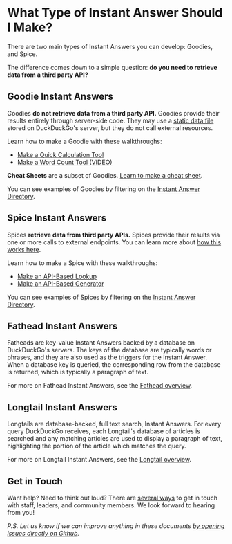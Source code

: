 # What Type of Instant Answer Should I Make?

There are two main types of Instant Answers you can develop: Goodies, and Spice.

The difference comes down to a simple question: **do you need to retrieve data from a third party API?**

## Goodie Instant Answers

Goodies **do not retrieve data from a third party API.** Goodies provide their results entirely through server-side code. They may use a [static data file](http://docs.duckduckhack.com/backend-reference/data-files.html) stored on DuckDuckGo's server, but they do not call external resources.

Learn how to make a Goodie with these walkthroughs:

- [Make a Quick Calculation Tool](http://docs.duckduckhack.com/walkthroughs/calculation.html)
- [Make a Word Count Tool (VIDEO)](http://docs.duckduckhack.com/walkthroughs/word-count-screencast.html)

**Cheat Sheets** are a subset of Goodies. [Learn to make a cheat sheet](http://docs.duckduckhack.com/walkthroughs/programming-syntax.html).

You can see examples of Goodies by filtering on the [Instant Answer Directory](https://duck.co/ia).

## Spice Instant Answers

Spices **retrieve data from third party APIs.** Spices provide their results via one or more calls to external endpoints. You can learn more about [how this works here](http://docs.duckduckhack.com/welcome/how-ias-work.html).

Learn how to make a Spice with these walkthroughs:

- [Make an API-Based Lookup](http://docs.duckduckhack.com/walkthroughs/forum-lookup.html)
- [Make an API-Based Generator](http://docs.duckduckhack.com/walkthroughs/random-person-screencast.html)

You can see examples of Spices by filtering on the [Instant Answer Directory](https://duck.co/ia).

## Fathead Instant Answers

Fatheads are key-value Instant Answers backed by a database on DuckDuckGo's servers. The keys of the database are typically words or phrases, and they are also used as the triggers for the Instant Answer. When a database key is queried, the corresponding row from the database is returned, which is typically a paragraph of text.

For more on Fathead Instant Answers, see the [Fathead overview](http://docs.duckduckhack.com/fathead-reference/section.html).

## Longtail Instant Answers

Longtails are database-backed, full text search, Instant Answers. For every query DuckDuckGo receives, each Longtail's database of articles is searched and any matching articles are used to display a paragraph of text, highlighting the portion of the article which matches the query.

For more on Longtail Instant Answers, see the [Longtail overview](http://docs.duckduckhack.com/resources/longtail-overview.html).

## Get in Touch

Want help? Need to think out loud? There are [several ways](http://docs.duckduckhack.com/resources/get-in-touch.html) to get in touch with staff, leaders, and community members. We look forward to hearing from you!

*P.S. Let us know if we can improve anything in these documents [by opening issues directly on Github]( https://github.com/duckduckgo/duckduckhack-docs/issues/new).*
